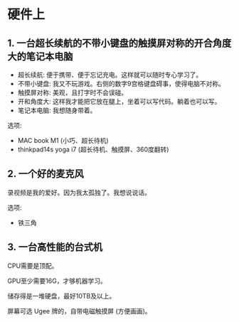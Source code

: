 # 硬件上

## 1. 一台超长续航的不带小键盘的触摸屏对称的开合角度大的笔记本电脑

* 超长续航: 便于携带、便于忘记充电。这样就可以随时专心学习了。
* 不带小键盘: 我又不玩游戏。右侧的数字9宫格键盘碍事，使得电脑不对称。
* 触摸屏对称: 美观，且打字时不会误碰。
* 开和角度大: 这样我才能把它放在腿上，坐着可以写代码。躺着也可以写。
* 笔记本电脑: 我想随身带着。

选项:

* MAC book M1 \(小巧、超长待机\)
* thinkpad14s yoga i7 \(超长待机、触摸屏、360度翻转\)

## 2. 一个好的麦克风

录视频是我的爱好。因为我太孤独了。我想说说话。

选项:

* 铁三角

## 3. 一台高性能的台式机

CPU需要是顶配。

GPU至少需要16G，才够机器学习。

储存得是一堆硬盘，最好10TB及以上。

屏幕可选 Ugee 牌的，自带电磁触摸屏 \(方便画画\)。


